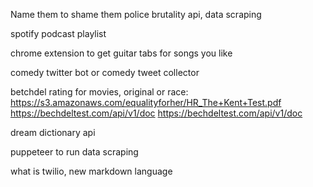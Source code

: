 Name them to shame them police brutality api, data scraping

spotify podcast playlist 

chrome extension to get guitar tabs for songs you like

comedy twitter bot or comedy tweet collector

betchdel rating for movies, original or race:
https://s3.amazonaws.com/equalityforher/HR_The+Kent+Test.pdf
https://bechdeltest.com/api/v1/doc
https://bechdeltest.com/api/v1/doc

dream dictionary api

puppeteer to run data scraping

what is twilio, new markdown language
